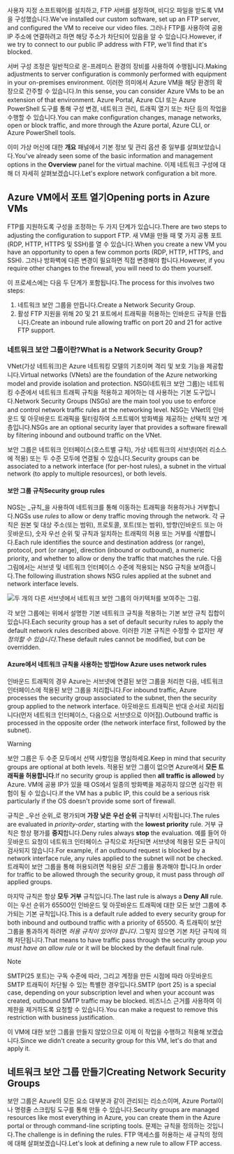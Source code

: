 <span data-ttu-id="453ee-101">사용자 지정 소프트웨어를 설치하고, FTP 서버를 설정하며, 비디오 파일을 받도록 VM을 구성했습니다.</span><span class="sxs-lookup"><span data-stu-id="453ee-101">We've installed our custom software, set up an FTP server, and configured the VM to receive our video files.</span></span> <span data-ttu-id="453ee-102">그러나 FTP를 사용하여 공용 IP 주소에 연결하려고 하면 해당 주소가 차단되어 있음을 알 수 있습니다.</span><span class="sxs-lookup"><span data-stu-id="453ee-102">However, if we try to connect to our public IP address with FTP, we'll find that it's blocked.</span></span> 

<span data-ttu-id="453ee-103">서버 구성 조정은 일반적으로 온-프레미스 환경의 장비를 사용하여 수행됩니다.</span><span class="sxs-lookup"><span data-stu-id="453ee-103">Making adjustments to server configuration is commonly performed with equipment in your on-premises environment.</span></span> <span data-ttu-id="453ee-104">이러한 의미에서 Azure VM을 해당 환경의 확장으로 간주할 수 있습니다.</span><span class="sxs-lookup"><span data-stu-id="453ee-104">In this sense, you can consider Azure VMs to be an extension of that environment.</span></span> <span data-ttu-id="453ee-105">Azure Portal, Azure CLI 또는 Azure PowerShell 도구를 통해 구성 변경, 네트워크 관리, 트래픽 열기 또는 차단 등의 작업을 수행할 수 있습니다.</span><span class="sxs-lookup"><span data-stu-id="453ee-105">You can make configuration changes, manage networks, open or block traffic, and more through the Azure portal, Azure CLI, or Azure PowerShell tools.</span></span>

<span data-ttu-id="453ee-106">이미 가상 머신에 대한 **개요** 패널에서 기본 정보 및 관리 옵션 중 일부를 살펴보았습니다.</span><span class="sxs-lookup"><span data-stu-id="453ee-106">You've already seen some of the basic information and management options in the **Overview** panel for the virtual machine.</span></span> <span data-ttu-id="453ee-107">이제 네트워크 구성에 대해 더 자세히 살펴보겠습니다.</span><span class="sxs-lookup"><span data-stu-id="453ee-107">Let's explore network configuration a bit more.</span></span>

## <a name="opening-ports-in-azure-vms"></a><span data-ttu-id="453ee-108">Azure VM에서 포트 열기</span><span class="sxs-lookup"><span data-stu-id="453ee-108">Opening ports in Azure VMs</span></span>

<!-- TODO: Azure portal is inconsistent here in applying the NSG.
By default, new VMs are locked down. 

Apps can make outgoing requests, but the only inbound traffic allowed is from the virtual network (e.g. other resources on the same local network), and from Azure's Load Balancer (probe checks). -->

<span data-ttu-id="453ee-109">FTP를 지원하도록 구성을 조정하는 두 가지 단계가 있습니다.</span><span class="sxs-lookup"><span data-stu-id="453ee-109">There are two steps to adjusting the configuration to support FTP.</span></span> <span data-ttu-id="453ee-110">새 VM을 만들 때 몇 가지 공통 포트(RDP, HTTP, HTTPS 및 SSH)를 열 수 있습니다.</span><span class="sxs-lookup"><span data-stu-id="453ee-110">When you create a new VM you have an opportunity to open a few common ports (RDP, HTTP, HTTPS, and SSH).</span></span> <span data-ttu-id="453ee-111">그러나 방화벽에 다른 변경이 필요하면 직접 변경해야 합니다.</span><span class="sxs-lookup"><span data-stu-id="453ee-111">However, if you require other changes to the firewall, you will need to do them yourself.</span></span>

<span data-ttu-id="453ee-112">이 프로세스에는 다음 두 단계가 포함됩니다.</span><span class="sxs-lookup"><span data-stu-id="453ee-112">The process for this involves two steps:</span></span>

1. <span data-ttu-id="453ee-113">네트워크 보안 그룹을 만듭니다.</span><span class="sxs-lookup"><span data-stu-id="453ee-113">Create a Network Security Group.</span></span>
2. <span data-ttu-id="453ee-114">활성 FTP 지원을 위해 20 및 21 포트에서 트래픽을 허용하는 인바운드 규칙을 만듭니다.</span><span class="sxs-lookup"><span data-stu-id="453ee-114">Create an inbound rule allowing traffic on port 20 and 21 for active FTP support.</span></span>

### <a name="what-is-a-network-security-group"></a><span data-ttu-id="453ee-115">네트워크 보안 그룹이란?</span><span class="sxs-lookup"><span data-stu-id="453ee-115">What is a Network Security Group?</span></span>

<span data-ttu-id="453ee-116">VNet(가상 네트워크)은 Azure 네트워킹 모델의 기초이며 격리 및 보호 기능을 제공합니다.</span><span class="sxs-lookup"><span data-stu-id="453ee-116">Virtual networks (VNets) are the foundation of the Azure networking model and provide isolation and protection.</span></span> <span data-ttu-id="453ee-117">NSG(네트워크 보안 그룹)는 네트워킹 수준에서 네트워크 트래픽 규칙을 적용하고 제어하는 데 사용하는 기본 도구입니다.</span><span class="sxs-lookup"><span data-stu-id="453ee-117">Network Security Groups (NSGs) are the main tool you use to enforce and control network traffic rules at the networking level.</span></span> <span data-ttu-id="453ee-118">NSG는 VNet의 인바운드 및 아웃바운드 트래픽을 필터링하여 소프트웨어 방화벽을 제공하는 선택적 보안 계층입니다.</span><span class="sxs-lookup"><span data-stu-id="453ee-118">NSGs are an optional security layer that provides a software firewall by filtering inbound and outbound traffic on the VNet.</span></span> 

<span data-ttu-id="453ee-119">보안 그룹은 네트워크 인터페이스(호스트별 규칙), 가상 네트워크의 서브넷(여러 리소스에 적용) 또는 두 수준 모두에 연결될 수 있습니다.</span><span class="sxs-lookup"><span data-stu-id="453ee-119">Security groups can be associated to a network interface (for per-host rules), a subnet in the virtual network (to apply to multiple resources), or both levels.</span></span> 

#### <a name="security-group-rules"></a><span data-ttu-id="453ee-120">보안 그룹 규칙</span><span class="sxs-lookup"><span data-stu-id="453ee-120">Security group rules</span></span>

<span data-ttu-id="453ee-121">NGS는 _규칙_을 사용하여 네트워크를 통해 이동하는 트래픽을 허용하거나 거부합니다.</span><span class="sxs-lookup"><span data-stu-id="453ee-121">NGSs use _rules_ to allow or deny traffic moving through the network.</span></span> <span data-ttu-id="453ee-122">각 규칙은 원본 및 대상 주소(또는 범위), 프로토콜, 포트(또는 범위), 방향(인바운드 또는 아웃바운드), 숫자 우선 순위 및 규칙과 일치하는 트래픽의 허용 또는 거부를 식별합니다.</span><span class="sxs-lookup"><span data-stu-id="453ee-122">Each rule identifies the source and destination address (or range), protocol, port (or range), direction (inbound or outbound), a numeric priority, and whether to allow or deny the traffic that matches the rule.</span></span> <span data-ttu-id="453ee-123">다음 그림에서는 서브넷 및 네트워크 인터페이스 수준에 적용되는 NSG 규칙을 보여줍니다.</span><span class="sxs-lookup"><span data-stu-id="453ee-123">The following illustration shows NSG rules applied at the subnet and network interface levels.</span></span>

![두 개의 다른 서브넷에서 네트워크 보안 그룹의 아키텍처를 보여주는 그림.](../media/7-nsg-rules.png)

<span data-ttu-id="453ee-127">각 보안 그룹에는 위에서 설명한 기본 네트워크 규칙을 적용하는 기본 보안 규칙 집합이 있습니다.</span><span class="sxs-lookup"><span data-stu-id="453ee-127">Each security group has a set of default security rules to apply the default network rules described above.</span></span> <span data-ttu-id="453ee-128">이러한 기본 규칙은 수정할 수 없지만 _재정의할 수 있습니다_.</span><span class="sxs-lookup"><span data-stu-id="453ee-128">These default rules cannot be modified, but _can_ be overridden.</span></span>

#### <a name="how-azure-uses-network-rules"></a><span data-ttu-id="453ee-129">Azure에서 네트워크 규칙을 사용하는 방법</span><span class="sxs-lookup"><span data-stu-id="453ee-129">How Azure uses network rules</span></span>

<span data-ttu-id="453ee-130">인바운드 트래픽의 경우 Azure는 서브넷에 연결된 보안 그룹을 처리한 다음, 네트워크 인터페이스에 적용된 보안 그룹을 처리합니다.</span><span class="sxs-lookup"><span data-stu-id="453ee-130">For inbound traffic, Azure processes the security group associated to the subnet, then the security group applied to the network interface.</span></span> <span data-ttu-id="453ee-131">아웃바운드 트래픽은 반대 순서로 처리됩니다(먼저 네트워크 인터페이스, 다음으로 서브넷으로 이어짐).</span><span class="sxs-lookup"><span data-stu-id="453ee-131">Outbound traffic is processed in the opposite order (the network interface first, followed by the subnet).</span></span>

> [!WARNING]
> <span data-ttu-id="453ee-132">보안 그룹은 두 수준 모두에서 선택 사항임을 명심하세요.</span><span class="sxs-lookup"><span data-stu-id="453ee-132">Keep in mind that security groups are optional at both levels.</span></span> <span data-ttu-id="453ee-133">적용된 보안 그룹이 없으면 Azure에서 **모든 트래픽을 허용합니다**.</span><span class="sxs-lookup"><span data-stu-id="453ee-133">If no security group is applied then **all traffic is allowed** by Azure.</span></span> <span data-ttu-id="453ee-134">VM에 공용 IP가 있을 때 OS에서 일종의 방화벽을 제공하지 않으면 심각한 위험이 될 수 있습니다.</span><span class="sxs-lookup"><span data-stu-id="453ee-134">If the VM has a public IP, this could be a serious risk particularly if the OS doesn't provide some sort of firewall.</span></span>

<span data-ttu-id="453ee-135">규칙은 _우선 순위_로 평가되며 **가장 낮은 우선 순위** 규칙부터 시작됩니다.</span><span class="sxs-lookup"><span data-stu-id="453ee-135">The rules are evaluated in _priority-order_, starting with the **lowest priority** rule.</span></span> <span data-ttu-id="453ee-136">거부 규칙은 항상 평가를 **중지**합니다.</span><span class="sxs-lookup"><span data-stu-id="453ee-136">Deny rules always **stop** the evaluation.</span></span> <span data-ttu-id="453ee-137">예를 들어 아웃바운드 요청이 네트워크 인터페이스 규칙으로 차단되면 서브넷에 적용된 모든 규칙이 검사되지 않습니다.</span><span class="sxs-lookup"><span data-stu-id="453ee-137">For example, if an outbound request is blocked by a network interface rule, any rules applied to the subnet will not be checked.</span></span> <span data-ttu-id="453ee-138">트래픽이 보안 그룹을 통해 허용되려면 적용된 _모든_ 그룹을 통과해야 합니다.</span><span class="sxs-lookup"><span data-stu-id="453ee-138">In order for traffic to be allowed through the security group, it must pass through _all_ applied groups.</span></span>

<span data-ttu-id="453ee-139">마지막 규칙은 항상 **모두 거부** 규칙입니다.</span><span class="sxs-lookup"><span data-stu-id="453ee-139">The last rule is always a **Deny All** rule.</span></span> <span data-ttu-id="453ee-140">이는 우선 순위가 65500인 인바운드 및 아웃바운드 트래픽에 대한 모든 보안 그룹에 추가되는 기본 규칙입니다.</span><span class="sxs-lookup"><span data-stu-id="453ee-140">This is a default rule added to every security group for both inbound and outbound traffic with a priority of 65500.</span></span> <span data-ttu-id="453ee-141">즉 트래픽이 보안 그룹을 통과하게 하려면 _허용 규칙이 있어야 합니다_. 그렇지 않으면 기본 차단 규칙에 의해 차단됩니다.</span><span class="sxs-lookup"><span data-stu-id="453ee-141">That means to have traffic pass through the security group _you must have an allow rule_ or it will be blocked by the default final rule.</span></span>

> [!NOTE]
> <span data-ttu-id="453ee-142">SMTP(25 포트)는 구독 수준에 따라, 그리고 계정을 만든 시점에 따라 아웃바운드 SMTP 트래픽이 차단될 수 있는 특별한 경우입니다.</span><span class="sxs-lookup"><span data-stu-id="453ee-142">SMTP (port 25) is a special case, depending on your subscription level and when your account was created, outbound SMTP traffic may be blocked.</span></span> <span data-ttu-id="453ee-143">비즈니스 근거를 사용하여 이 제한을 제거하도록 요청할 수 있습니다.</span><span class="sxs-lookup"><span data-stu-id="453ee-143">You can make a request to remove this restriction with business justification.</span></span>

<span data-ttu-id="453ee-144">이 VM에 대한 보안 그룹을 만들지 않았으므로 이제 이 작업을 수행하고 적용해 보겠습니다.</span><span class="sxs-lookup"><span data-stu-id="453ee-144">Since we didn't create a security group for this VM, let's do that and apply it.</span></span>

## <a name="creating-network-security-groups"></a><span data-ttu-id="453ee-145">네트워크 보안 그룹 만들기</span><span class="sxs-lookup"><span data-stu-id="453ee-145">Creating Network Security Groups</span></span>

<span data-ttu-id="453ee-146">보안 그룹은 Azure의 모든 요소 대부분과 같이 관리되는 리소스이며, Azure Portal이나 명령줄 스크립팅 도구를 통해 만들 수 있습니다.</span><span class="sxs-lookup"><span data-stu-id="453ee-146">Security groups are managed resources like most everything in Azure, you can create them in the Azure portal or through command-line scripting tools.</span></span> <span data-ttu-id="453ee-147">문제는 규칙을 정의하는 것입니다.</span><span class="sxs-lookup"><span data-stu-id="453ee-147">The challenge is in defining the rules.</span></span> <span data-ttu-id="453ee-148">FTP 액세스를 허용하는 새 규칙의 정의에 대해 살펴보겠습니다.</span><span class="sxs-lookup"><span data-stu-id="453ee-148">Let's look at defining a new rule to allow FTP access.</span></span>